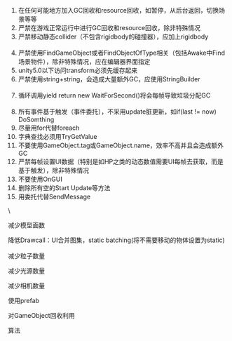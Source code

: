 <div>

1.  在任何可能地方加入GC回收和resource回收，如暂停，从后台返回，切换场景等等
2.  严禁在游戏正常运行中进行GC回收和resource回收，除非特殊情况
3.  严禁移动静态collider（不包含rigidbody的碰撞器），应加上rigidbody    
                                             
4.  严禁使用FindGameObject或者FindObjectOfType相关（包括Awake中Find场景物件），除非特殊情况，应在编辑器界面指定
5.  unity5.0以下访问transform必须先缓存起来
6.  严禁使用string+string，会造成大量额外GC，应使用StringBuilder        
                                                                       
                            
7.  循环调用yield return new WaitForSecond()将会每帧导致垃圾分配GC      
                                                        
8.  所有事件基于触发（事件委托），不采用update脏更新，如if(last != now)
    DoSomthing
9.  尽量用for代替foreach
10. 字典查找必须用TryGetValue
11. 不要使用GameObject.tag或GameObject.name，效率不高并且会造成额外GC  
                                             
12. 严禁每帧设置UI数据（特别是如HP之类的动态数值需要UI每帧去获取，而是基于触发），除非特殊情况
13. 不要使用OnGUI
14. 删除所有空的Start Update等方法
15. 用委托代替SendMessage

<div>

<div>

\

</div>

<div>

减少模型面数

</div>

<div>

降低Drawcall：<span style="line-height: 1.6;">UI合并图集，static
batching(将不需要移动的物体</span><span
style="line-height: 1.6;">设置为static)</span>

</div>

<div>

减少粒子数量

</div>

<div>

减少光源数量

</div>

<div>

减少相机数量

</div>

<div>

使用prefab

</div>

<div>

对GameObject回收利用

</div>

<div>

算法

</div>

</div>

</div>
